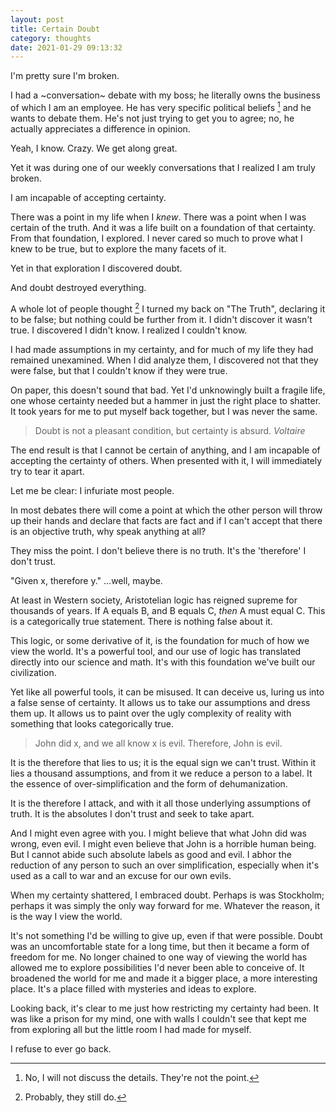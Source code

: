 ```yaml
---
layout: post
title: Certain Doubt
category: thoughts
date: 2021-01-29 09:13:32
---
```


I'm pretty sure I'm broken.

I had a ~conversation~ debate with my boss; he literally owns the business of which I am an employee. He has very specific political beliefs [^1] and he wants to debate them. He's not just trying to get you to agree; no, he actually appreciates a difference in opinion. 

Yeah, I know. Crazy. We get along great.

Yet it was during one of our weekly conversations that I realized I am truly broken.

<!--more-->

I am incapable of accepting certainty. 

There was a point in my life when I _knew_. There was a point when I was certain of the truth. And it was a life built on a foundation of that certainty. From that foundation, I explored. I never cared so much to prove what I knew to be true, but to explore the many facets of it.

Yet in that exploration I discovered doubt.

And doubt destroyed everything.

A whole lot of people thought [^2] I turned my back on "The Truth", declaring it to be false; but nothing could be further from it. I didn't discover it wasn't true. I discovered I didn't know. I realized I couldn't know.

I had made assumptions in my certainty, and for much of my life they had remained unexamined. When I did analyze them, I discovered not that they were false, but that I couldn't know if they were true.

On paper, this doesn't sound that bad. Yet I'd unknowingly built a fragile life, one whose certainty needed but a hammer in just the right place to shatter. It took years for me to put myself back together, but I was never the same.

> Doubt is not a pleasant condition, but certainty is absurd.
_Voltaire_

The end result is that I cannot be certain of anything, and I am incapable of accepting the certainty of others. When presented with it, I will immediately try to tear it apart.

Let me be clear: I infuriate most people. 

In most debates there will come a point at which the other person will throw up their hands and declare that facts are fact and if I can't accept that there is an objective truth, why speak anything at all?

They miss the point. I don't believe there is no truth. It's the 'therefore' I don't trust. 

"Given x, therefore y." ...well, maybe.

At least in Western society, Aristotelian logic has reigned supreme for thousands of years. If A equals B, and B equals C, _then_ A must equal C. This is a categorically true statement. There is nothing false about it.

This logic, or some derivative of it, is the foundation for much of how we view the world. It's a powerful tool, and our use of logic has translated directly into our science and math. It's with this foundation we've built our civilization.

Yet like all powerful tools, it can be misused. It can deceive us, luring us into a false sense of certainty. It allows us to take our assumptions and dress them up. It allows us to paint over the ugly complexity of reality with something that looks categorically true.

> John did x, and we all know x is evil. Therefore, John is evil.

It is the therefore that lies to us; it is the equal sign we can't trust. Within it lies a thousand assumptions, and from it we reduce a person to a label. It the essence of over-simplification and the form of dehumanization. 

It is the therefore I attack, and with it all those underlying assumptions of truth. It is the absolutes I don't trust and seek to take apart. 

And I might even agree with you. I might believe that what John did was wrong, even evil. I might even believe that John is a horrible human being. But I cannot abide such absolute labels as good and evil. I abhor the reduction of any person to such an over simplification, especially when it's used as a call to war and an excuse for our own evils.

When my certainty shattered, I embraced doubt. Perhaps is was Stockholm; perhaps it was simply the only way forward for me. Whatever the reason, it is the way I view the world.

It's not something I'd be willing to give up, even if that were possible. Doubt was an uncomfortable state for a long time, but then it became a form of freedom for me. No longer chained to one way of viewing the world has allowed me to explore possibilities I'd never been able to conceive of. It broadened the world for me and made it a bigger place, a more interesting place. It's a place filled with mysteries and ideas to explore. 

Looking back, it's clear to me just how restricting my certainty had been. It was like a prison for my mind, one with walls I couldn't see that kept me from exploring all but the little room I had made for myself.

I refuse to ever go back.

[^1]: No, I will not discuss the details. They're not the point.
[^2]: Probably, they still do.

